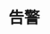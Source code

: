 ---
title: "告警"
weight: 8
description: var_oem_name平台支持对宿主机、虚拟机、云账号等资源的相关指标进行监控告警，告警消息支持通过机器人、邮件、短信、飞书、钉钉、企业微信等通知渠道发送给用户。
---